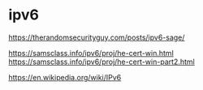 # ipv6

https://therandomsecurityguy.com/posts/ipv6-sage/

https://samsclass.info/ipv6/proj/he-cert-win.html
https://samsclass.info/ipv6/proj/he-cert-win-part2.html

https://en.wikipedia.org/wiki/IPv6
